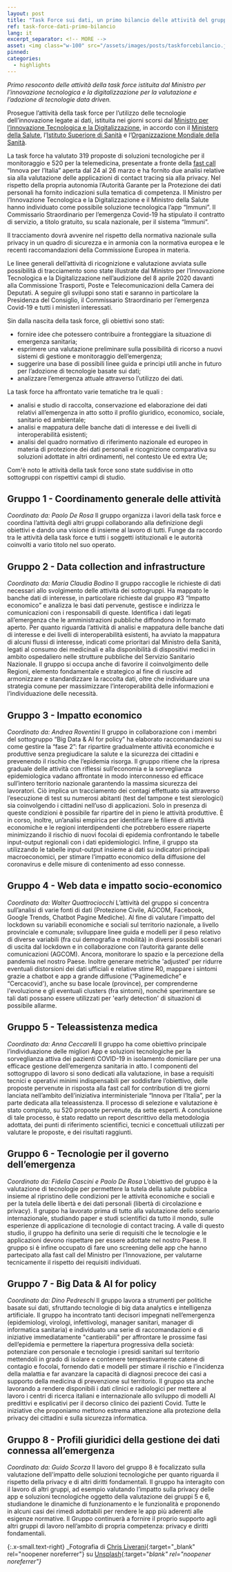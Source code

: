 ```yaml
---
layout: post
title: "Task Force sui dati, un primo bilancio delle attività del gruppo di lavoro" 
ref: task-force-dati-primo-bilancio
lang: it
excerpt_separator: <!-- MORE -->
asset: <img class="w-100" src="/assets/images/posts/taskforcebilancio.jpg" alt="La task force al lavoro"/>
pinned: 
categories:
  - highlights
---
```


_Primo resoconto delle attività della task force istituita dal Ministro per l’innovazione tecnologica e la digitalizzazione per la valutazione e l’adozione di tecnologie data driven._

<!-- MORE -->

Prosegue l’attività della task force per l’utilizzo delle tecnologie dell’innovazione legate ai dati, istituita nei giorni scorsi dal [Ministro per l’innovazione Tecnologica e la Digitalizzazione](https://innovazione.gov.it/), in accordo con il [Ministero della Salute](http://www.salute.gov.it/portale/home.html), l’[Istituto Superiore di Sanità](https://www.iss.it/) e l’[Organizzazione Mondiale della Sanità](https://www.who.int/). 

La task force ha valutato 319 proposte di soluzioni tecnologiche per il monitoraggio e 520 per la telemedicina, presentate a fronte della [fast call](https://innovazione.gov.it/telemedicina-e-sistemi-di-monitoraggio-una-call-per-tecnologie-per-il-contrasto-alla-diffusione-del-covid-19/) “Innova per l’Italia” aperta dal 24 al 26 marzo e ha fornito due analisi relative sia  alla valutazione delle applicazioni di contact tracing sia alla privacy. Nel rispetto della propria autonomia l’Autorità Garante per la Protezione dei dati personali ha fornito indicazioni sulla tematica di competenza. Il Ministro per l’Innovazione Tecnologica e la Digitalizzazione e il Ministro della Salute hanno individuato come possibile soluzione tecnologica l’app “Immuni”. Il Commissario Straordinario per l’emergenza Covid-19 ha stipulato il contratto di servizio, a titolo gratuito, su scala nazionale, per il sistema “Immuni”.

Il tracciamento dovrà avvenire nel rispetto della normativa nazionale sulla privacy in un quadro di sicurezza e in armonia con la normativa europea e le recenti raccomandazioni della Commissione Europea in materia. 

Le linee generali dell’attività di ricognizione e valutazione avviata sulle possibilità di tracciamento sono state illustrate dal Ministro per l’Innovazione Tecnologica e la Digitalizzazione nell’audizione del 8 aprile 2020 davanti alla Commissione Trasporti, Poste e Telecomunicazioni della Camera dei Deputati.
A seguire gli sviluppi sono stati e saranno in particolare la Presidenza del Consiglio, il Commissario Straordinario per l’emergenza Covid-19 e tutti i ministeri interessati. 

Sin dalla nascita della task force, gli obiettivi sono stati:

- fornire idee che potessero contribuire a fronteggiare la situazione di emergenza sanitaria; 
- esprimere una valutazione preliminare sulla possibilità di ricorso a nuovi sistemi di gestione e monitoraggio dell’emergenza; 
- suggerire una base di possibili  linee guida e principi utili anche in futuro per l’adozione di tecnologie basate sui dati;
- analizzare l’emergenza attuale attraverso l’utilizzo dei dati.

La task force ha affrontato varie tematiche tra le quali :

- analisi e studio di raccolta, conservazione ed elaborazione dei dati relativi all’emergenza in atto sotto il profilo giuridico, economico, sociale, sanitario ed ambientale;
- analisi e mappatura delle banche dati di interesse e dei livelli di interoperabilità esistenti;
- analisi del quadro normativo di riferimento nazionale ed europeo in materia di protezione dei dati personali e ricognizione comparativa su soluzioni adottate in altri ordinamenti, nel contesto Ue ed extra Ue;

Com'è noto le attività della task force sono state suddivise in otto sottogruppi con rispettivi campi di studio.  

## Gruppo 1 - Coordinamento generale delle attività

*Coordinato da: Paolo De Rosa*
Il gruppo organizza i lavori della task force e coordina l’attività degli altri gruppi collaborando alla definizione degli obiettivi e dando una visione di insieme al lavoro di tutti. Funge da raccordo tra le attività della task force e tutti i soggetti istituzionali e le autorità coinvolti a vario titolo nel suo operato.  

## Gruppo 2 - Data collection and infrastructure
*Coordinato da: Maria Claudia Bodino*
Il gruppo raccoglie le richieste di dati necessari allo svolgimento delle attività dei sottogruppi. Ha mappato le banche dati di interesse, in particolare richieste dal gruppo #3 “Impatto economico” e analizza le basi dati pervenute, gestisce e indirizza le comunicazioni con i responsabili di queste. Identifica i dati legati all’emergenza che le amministrazioni pubbliche diffondono in formato aperto. Per quanto riguarda l’attività di analisi e mappatura delle banche dati di interesse e dei livelli di interoperabilità esistenti, ha avviato la mappatura di alcuni flussi di interesse, indicati come prioritari dal Ministro della Sanità, legati al consumo dei medicinali e alla disponibilità di dispositivi medici in ambito ospedaliero nelle strutture pubbliche del Servizio Sanitario Nazionale. Il gruppo si occupa anche di favorire il coinvolgimento delle Regioni, elemento fondamentale e strategico al fine di riuscire ad armonizzare e standardizzare la raccolta dati, oltre che individuare una strategia comune per massimizzare l’interoperabilità delle informazioni e l’individuazione delle necessità.

## Gruppo 3 - Impatto economico
*Coordinato da: Andrea Roventini*
Il gruppo in collaborazione con i membri del sottogruppo “Big Data & AI for policy” ha elaborato raccomandazioni su come gestire la “fase 2”: far ripartire gradualmente attività economiche e produttive senza pregiudicare la salute e la sicurezza dei cittadini e prevenendo il rischio che l’epidemia risorga. Il gruppo ritiene che la ripresa graduale delle attività con riflessi sull’economia e la sorveglianza epidemiologica vadano affrontate in modo interconnesso ed efficace sull’intero territorio nazionale garantendo la massima sicurezza dei lavoratori. Ciò implica un tracciamento dei contagi effettuato sia attraverso l’esecuzione di test su numerosi abitanti (test del tampone e test sierologici) sia coinvolgendo i cittadini nell’uso di applicazioni. Solo in presenza di queste condizioni è possibile far ripartire del in pieno le attività produttive. È in corso, inoltre, un’analisi empirica per identificare le filiere di attività economiche e le regioni interdipendenti che potrebbero essere riaperte minimizzando il rischio di nuovi focolai di epidemia confrontando le tabelle input-output regionali con i dati epidemiologici. Infine, il gruppo sta utilizzando le tabelle input-output insieme ai dati su indicatori principali macroeconomici, per stimare l’impatto economico della diffusione del coronavirus e delle misure di contenimento ad esso connesse.

## Gruppo 4 - Web data e impatto socio-economico
*Coordinato da: Walter Quattrociocchi*
L’attività del gruppo si concentra sull’analisi di varie fonti di dati (Protezione Civile, AGCOM, Facebook, Google Trends, Chatbot Pagine Mediche). Al fine di valutare l'impatto del lockdown su variabili economiche e sociali sul territorio nazionale, a livello provinciale e comunale; sviluppare linee guida e modelli per il peso relativo di diverse variabili (fra cui demografia e mobilità) in diversi possibili scenari di uscita dal lockdown e in collaborazione con l’autorità garante delle comunicazioni (AGCOM). Ancora, monitorare lo spazio e la percezione della pandemia nel nostro Paese. Inoltre generare metriche 'adjusted' per ridurre eventuali distorsioni dei dati ufficiali e relative stime R0, mappare i sintomi grazie a chatbot e app a grande diffusione (“Paginemediche” e “Cercacovid'), anche su base locale (province), per comprenderne l'evoluzione e gli eventuali clusters (fra sintomi), nonché sperimentare se tali dati possano essere utilizzati per 'early detection' di situazioni di possibile allarme.

## Gruppo 5 - Teleassistenza medica
*Coordinato da: Anna Ceccarelli*
Il gruppo ha come obiettivo principale l’individuazione delle migliori App e soluzioni tecnologiche per la sorveglianza attiva dei pazienti COVID-19 in isolamento domiciliare per una efficace gestione dell’emergenza sanitaria in atto. I componenti del sottogruppo di lavoro si sono dedicati alla valutazione, in base a requisiti tecnici e operativi minimi indispensabili per soddisfare l’obiettivo, delle proposte pervenute in risposta alla fast call for contribution di tre giorni lanciata nell’ambito dell’iniziativa interministeriale “Innova per l’Italia”, per la parte dedicata alla teleassistenza. Il processo di selezione e valutazione è stato compiuto, su 520 proposte pervenute, da sette esperti. A conclusione di tale processo, è stato redatto un report descrittivo della metodologia adottata, dei punti di riferimento scientifici, tecnici e concettuali utilizzati per valutare le proposte, e dei risultati raggiunti.

## Gruppo 6 - Tecnologie per il governo dell’emergenza
*Coordinato da: Fidelia Cascini e Paolo De Rosa*
L’obiettivo del gruppo è la valutazione di tecnologie per permettere la tutela della salute pubblica insieme al ripristino delle condizioni per le attività economiche e sociali e per la tutela delle libertà e dei dati personali (libertà di circolazione e privacy). Il gruppo ha lavorato prima di tutto alla valutazione dello scenario internazionale, studiando paper e studi scientifici da tutto il mondo, sulle esperienze di applicazione di tecnologie di contact tracing. A valle di questo studio, il gruppo ha definito una serie di requisiti che le tecnologie e le applicazioni devono rispettare per essere adottate nel nostro Paese. Il gruppo si è infine occupato di fare uno screening delle app che hanno partecipato alla fast call del Ministro per l’Innovazione, per valutarne tecnicamente il rispetto dei requisiti individuati.  

## Gruppo 7 - Big Data & AI for policy
*Coordinato da: Dino Pedreschi*
Il gruppo lavora a strumenti per politiche basate sui dati, sfruttando tecnologie di big data analytics e intelligenza artificiale. Il gruppo ha incontrato tanti decisori impegnati nell’emergenza (epidemiologi, virologi, infettivologi, manager sanitari, manager di informatica sanitaria) e individuato una serie di raccomandazioni e di iniziative immediatamente "cantierabili" per affrontare le prossime fasi dell’epidemia e permettere la riapertura progressiva della società: potenziare con personale e tecnologie i presidi sanitari sul territorio mettendoli in grado di isolare e contenere tempestivamente catene di contagio e focolai, fornendo dati e modelli per stimare il rischio e l’incidenza della malattia e far avanzare la capacità di diagnosi precoce dei casi a supporto della medicina di prevenzione sul territorio. Il gruppo sta anche lavorando a rendere disponibili i dati clinici e radiologici per mettere al lavoro i centri di ricerca italiani e internazionale allo sviluppo di modelli AI predittivi e esplicativi per il decorso clinico dei pazienti Covid. Tutte le iniziative che proponiamo mettono estrema attenzione alla protezione della privacy dei cittadini e sulla sicurezza informatica. 

## Gruppo 8 - Profili giuridici della gestione dei dati connessa all’emergenza
*Coordinato da: Guido Scorza*
Il lavoro del gruppo 8 è focalizzato sulla valutazione dell'impatto delle soluzioni tecnologiche per quanto riguarda il rispetto della privacy e di altri diritti fondamentali. Il gruppo ha interagito con il lavoro di altri gruppi, ad esempio valutando l’impatto sulla privacy delle app e soluzioni tecnologiche oggetto della valutazione dei gruppi 5 e 6, studiandone le dinamiche di funzionamento e le funzionalità e proponendo in alcuni casi dei rimedi adottabili per rendere le app più aderenti alle esigenze normative. Il Gruppo continuerà a fornire il proprio supporto agli altri gruppi di lavoro nell’ambito di propria competenza: privacy e diritti fondamentali. 


{:.x-small.text-right}
_Fotografia di [Chris Liverani](https://unsplash.com/@chrisliverani?utm_source=unsplash&utm_medium=referral&utm_content=creditCopyText){:target="_blank" rel="noopener noreferrer"} su [Unsplash](https://unsplash.com/s/photos/data?utm_source=unsplash&utm_medium=referral&utm_content=creditCopyText){:target="_blank" rel="noopener noreferrer"}_
